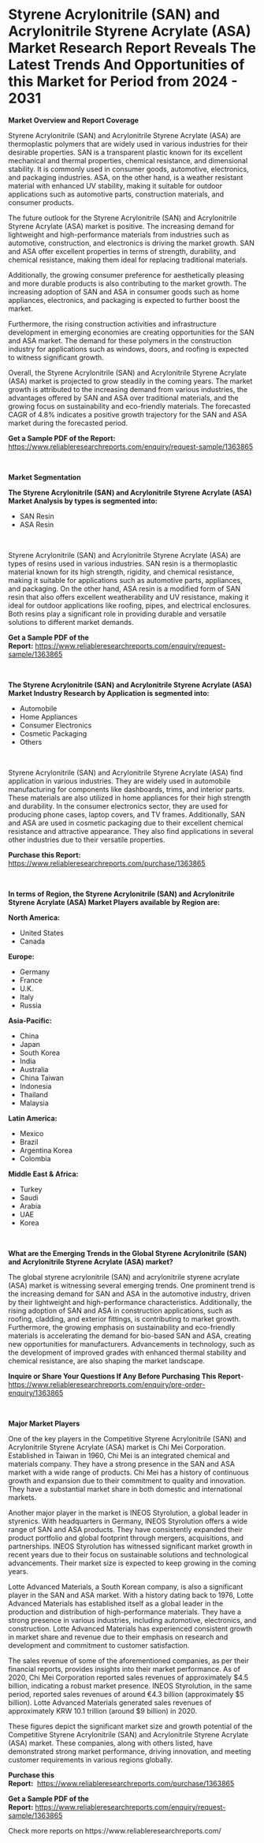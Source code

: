<p><h1>Styrene Acrylonitrile (SAN) and Acrylonitrile Styrene Acrylate (ASA) Market Research Report Reveals The Latest Trends And Opportunities of this Market for Period from 2024 - 2031</h1></p><p><strong>Market Overview and Report Coverage</strong></p>
<p><p>Styrene Acrylonitrile (SAN) and Acrylonitrile Styrene Acrylate (ASA) are thermoplastic polymers that are widely used in various industries for their desirable properties. SAN is a transparent plastic known for its excellent mechanical and thermal properties, chemical resistance, and dimensional stability. It is commonly used in consumer goods, automotive, electronics, and packaging industries. ASA, on the other hand, is a weather resistant material with enhanced UV stability, making it suitable for outdoor applications such as automotive parts, construction materials, and consumer products.</p><p>The future outlook for the Styrene Acrylonitrile (SAN) and Acrylonitrile Styrene Acrylate (ASA) market is positive. The increasing demand for lightweight and high-performance materials from industries such as automotive, construction, and electronics is driving the market growth. SAN and ASA offer excellent properties in terms of strength, durability, and chemical resistance, making them ideal for replacing traditional materials.</p><p>Additionally, the growing consumer preference for aesthetically pleasing and more durable products is also contributing to the market growth. The increasing adoption of SAN and ASA in consumer goods such as home appliances, electronics, and packaging is expected to further boost the market.</p><p>Furthermore, the rising construction activities and infrastructure development in emerging economies are creating opportunities for the SAN and ASA market. The demand for these polymers in the construction industry for applications such as windows, doors, and roofing is expected to witness significant growth.</p><p>Overall, the Styrene Acrylonitrile (SAN) and Acrylonitrile Styrene Acrylate (ASA) market is projected to grow steadily in the coming years. The market growth is attributed to the increasing demand from various industries, the advantages offered by SAN and ASA over traditional materials, and the growing focus on sustainability and eco-friendly materials. The forecasted CAGR of 4.8% indicates a positive growth trajectory for the SAN and ASA market during the forecasted period.</p></p>
<p><strong>Get a Sample PDF of the Report:</strong> <a href="https://www.reliableresearchreports.com/enquiry/request-sample/1363865">https://www.reliableresearchreports.com/enquiry/request-sample/1363865</a></p>
<p>&nbsp;</p>
<p><strong>Market Segmentation</strong></p>
<p><strong>The Styrene Acrylonitrile (SAN) and Acrylonitrile Styrene Acrylate (ASA) Market Analysis by types is segmented into:</strong></p>
<p><ul><li>SAN Resin</li><li>ASA Resin</li></ul></p>
<p>&nbsp;</p>
<p><p>Styrene Acrylonitrile (SAN) and Acrylonitrile Styrene Acrylate (ASA) are types of resins used in various industries. SAN resin is a thermoplastic material known for its high strength, rigidity, and chemical resistance, making it suitable for applications such as automotive parts, appliances, and packaging. On the other hand, ASA resin is a modified form of SAN resin that also offers excellent weatherability and UV resistance, making it ideal for outdoor applications like roofing, pipes, and electrical enclosures. Both resins play a significant role in providing durable and versatile solutions to different market demands.</p></p>
<p><strong>Get a Sample PDF of the Report:</strong>&nbsp;<a href="https://www.reliableresearchreports.com/enquiry/request-sample/1363865">https://www.reliableresearchreports.com/enquiry/request-sample/1363865</a></p>
<p>&nbsp;</p>
<p><strong>The Styrene Acrylonitrile (SAN) and Acrylonitrile Styrene Acrylate (ASA) Market Industry Research by Application is segmented into:</strong></p>
<p><ul><li>Automobile</li><li>Home Appliances</li><li>Consumer Electronics</li><li>Cosmetic Packaging</li><li>Others</li></ul></p>
<p>&nbsp;</p>
<p><p>Styrene Acrylonitrile (SAN) and Acrylonitrile Styrene Acrylate (ASA) find application in various industries. They are widely used in automobile manufacturing for components like dashboards, trims, and interior parts. These materials are also utilized in home appliances for their high strength and durability. In the consumer electronics sector, they are used for producing phone cases, laptop covers, and TV frames. Additionally, SAN and ASA are used in cosmetic packaging due to their excellent chemical resistance and attractive appearance. They also find applications in several other industries due to their versatile properties.</p></p>
<p><strong>Purchase this Report:</strong>&nbsp; <a href="https://www.reliableresearchreports.com/purchase/1363865">https://www.reliableresearchreports.com/purchase/1363865</a></p>
<p>&nbsp;</p>
<p><strong>In terms of Region, the Styrene Acrylonitrile (SAN) and Acrylonitrile Styrene Acrylate (ASA) Market Players available by Region are:</strong></p>
<p>
    <p> <strong> North America: </strong>
        <ul>
            <li>United States</li>
            <li>Canada</li>
        </ul>
        </p> 
    <p> <strong> Europe: </strong>
        <ul>
            <li>Germany</li>
            <li>France</li>
            <li>U.K.</li>
            <li>Italy</li>
            <li>Russia</li>
        </ul>
        </p> 
    <p> <strong> Asia-Pacific: </strong>
        <ul>
            <li>China</li>
            <li>Japan</li>
            <li>South Korea</li>
            <li>India</li>
            <li>Australia</li>
            <li>China Taiwan</li>
            <li>Indonesia</li>
            <li>Thailand</li>
            <li>Malaysia</li>
        </ul>
        </p> 
    <p> <strong> Latin America: </strong>
        <ul>
            <li>Mexico</li>
            <li>Brazil</li>
            <li>Argentina Korea</li>
            <li>Colombia</li>
        </ul>
        </p> 
    <p> <strong> Middle East & Africa: </strong>
        <ul>
            <li>Turkey</li>
            <li>Saudi</li>
            <li>Arabia</li>
            <li>UAE</li>
            <li>Korea</li>
        </ul>
    </p>
    </p>
<p>&nbsp;</p>
<p><strong>What are the Emerging Trends in the Global Styrene Acrylonitrile (SAN) and Acrylonitrile Styrene Acrylate (ASA) market?</strong></p>
<p><p>The global styrene acrylonitrile (SAN) and acrylonitrile styrene acrylate (ASA) market is witnessing several emerging trends. One prominent trend is the increasing demand for SAN and ASA in the automotive industry, driven by their lightweight and high-performance characteristics. Additionally, the rising adoption of SAN and ASA in construction applications, such as roofing, cladding, and exterior fittings, is contributing to market growth. Furthermore, the growing emphasis on sustainability and eco-friendly materials is accelerating the demand for bio-based SAN and ASA, creating new opportunities for manufacturers. Advancements in technology, such as the development of improved grades with enhanced thermal stability and chemical resistance, are also shaping the market landscape.</p></p>
<p><strong>Inquire or Share Your Questions If Any Before Purchasing This Report</strong>- <a href="https://www.reliableresearchreports.com/enquiry/pre-order-enquiry/1363865">https://www.reliableresearchreports.com/enquiry/pre-order-enquiry/1363865</a></p>
<p>&nbsp;</p>
<p><strong>Major Market Players</strong></p>
<p><p>One of the key players in the Competitive Styrene Acrylonitrile (SAN) and Acrylonitrile Styrene Acrylate (ASA) market is Chi Mei Corporation. Established in Taiwan in 1960, Chi Mei is an integrated chemical and materials company. They have a strong presence in the SAN and ASA market with a wide range of products. Chi Mei has a history of continuous growth and expansion due to their commitment to quality and innovation. They have a substantial market share in both domestic and international markets. </p><p>Another major player in the market is INEOS Styrolution, a global leader in styrenics. With headquarters in Germany, INEOS Styrolution offers a wide range of SAN and ASA products. They have consistently expanded their product portfolio and global footprint through mergers, acquisitions, and partnerships. INEOS Styrolution has witnessed significant market growth in recent years due to their focus on sustainable solutions and technological advancements. Their market size is expected to keep growing in the coming years.</p><p>Lotte Advanced Materials, a South Korean company, is also a significant player in the SAN and ASA market. With a history dating back to 1976, Lotte Advanced Materials has established itself as a global leader in the production and distribution of high-performance materials. They have a strong presence in various industries, including automotive, electronics, and construction. Lotte Advanced Materials has experienced consistent growth in market share and revenue due to their emphasis on research and development and commitment to customer satisfaction.</p><p>The sales revenue of some of the aforementioned companies, as per their financial reports, provides insights into their market performance. As of 2020, Chi Mei Corporation reported sales revenues of approximately $4.5 billion, indicating a robust market presence. INEOS Styrolution, in the same period, reported sales revenues of around €4.3 billion (approximately $5 billion). Lotte Advanced Materials generated sales revenues of approximately KRW 10.1 trillion (around $9 billion) in 2020.</p><p>These figures depict the significant market size and growth potential of the Competitive Styrene Acrylonitrile (SAN) and Acrylonitrile Styrene Acrylate (ASA) market. These companies, along with others listed, have demonstrated strong market performance, driving innovation, and meeting customer requirements in various regions globally.</p></p>
<p><strong>Purchase this Report:</strong>&nbsp;&nbsp;<a href="https://www.reliableresearchreports.com/purchase/1363865">https://www.reliableresearchreports.com/purchase/1363865</a></p>
<p></p>
<p><strong>Get a Sample PDF of the Report:</strong>&nbsp;<a href="https://www.reliableresearchreports.com/enquiry/request-sample/1363865">https://www.reliableresearchreports.com/enquiry/request-sample/1363865</a></p>
<p>Check more reports on https://www.reliableresearchreports.com/</p>